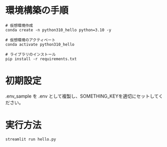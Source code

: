 
# 環境構築の手順

```
# 仮想環境作成
conda create -n python310_hello python=3.10 -y

# 仮想環境のアクティベート
conda activate python310_hello

# ライブラリのインストール
pip install -r requirements.txt
```

# 初期設定
.env_sample を .env として複製し、SOMETHING_KEYを適切にセットしてください。

# 実行方法
```
streamlit run hello.py
```